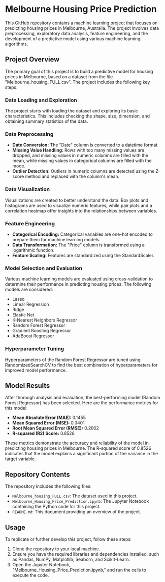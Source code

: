 # Melbourne Housing Price Prediction

This GitHub repository contains a machine learning project that focuses on predicting housing prices in Melbourne, Australia. The project involves data preprocessing, exploratory data analysis, feature engineering, and the development of a predictive model using various machine learning algorithms.

## Project Overview

The primary goal of this project is to build a predictive model for housing prices in Melbourne, based on a dataset from the file "Melbourne_housing_FULL.csv". The project includes the following key steps:

### Data Loading and Exploration

The project starts with loading the dataset and exploring its basic characteristics. This includes checking the shape, size, dimension, and obtaining summary statistics of the data.

### Data Preprocessing

- **Date Conversion:** The "Date" column is converted to a datetime format.
- **Missing Value Handling:** Rows with too many missing values are dropped, and missing values in numeric columns are filled with the mean, while missing values in categorical columns are filled with the mode.
- **Outlier Detection:** Outliers in numeric columns are detected using the Z-score method and replaced with the column's mean.

### Data Visualization

Visualizations are created to better understand the data. Box plots and histograms are used to visualize numeric features, while pair plots and a correlation heatmap offer insights into the relationships between variables.

### Feature Engineering

- **Categorical Encoding:** Categorical variables are one-hot encoded to prepare them for machine learning models.
- **Data Transformation:** The "Price" column is transformed using a logarithmic function.
- **Feature Scaling:** Features are standardized using the StandardScaler.

### Model Selection and Evaluation

Various machine learning models are evaluated using cross-validation to determine their performance in predicting housing prices. The following models are considered:

- Lasso
- Linear Regression
- Ridge
- Elastic Net
- K-Nearest Neighbors Regressor
- Random Forest Regressor
- Gradient Boosting Regressor
- AdaBoost Regressor

### Hyperparameter Tuning

Hyperparameters of the Random Forest Regressor are tuned using RandomizedSearchCV to find the best combination of hyperparameters for improved model performance.


## Model Results

After thorough analysis and evaluation, the best-performing model (Random Forest Regressor) has been selected. Here are the performance metrics for this model:

- **Mean Absolute Error (MAE):** 0.1455
- **Mean Squared Error (MSE):** 0.0401
- **Root Mean Squared Error (RMSE):** 0.2002
- **R-squared (R2) Score:** 0.8526

These metrics demonstrate the accuracy and reliability of the model in predicting housing prices in Melbourne. The R-squared score of 0.8526 indicates that the model explains a significant portion of the variance in the target variable.



## Repository Contents

The repository includes the following files:

- `Melbourne_housing_FULL.csv`: The dataset used in this project.
- `Melbourne_Housing_Price_Prediction.ipynb`: The Jupyter Notebook containing the Python code for this project.
- `README.md`: This document providing an overview of the project.

## Usage

To replicate or further develop this project, follow these steps:

1. Clone the repository to your local machine.
2. Ensure you have the required libraries and dependencies installed, such as Pandas, NumPy, Matplotlib, Seaborn, and Scikit-Learn.
3. Open the Jupyter Notebook, "Melbourne_Housing_Price_Prediction.ipynb," and run the cells to execute the code.


